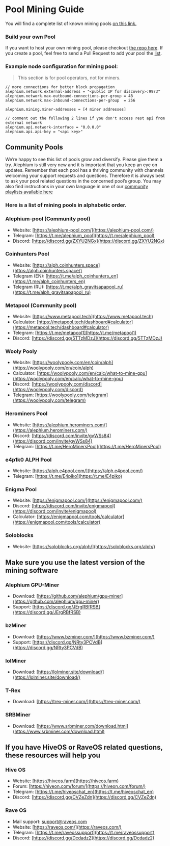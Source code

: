 # Pool Mining Guide

You will find a complete list of known mining pools [on this link.](#community-pools)

### Build your own Pool
If you want to host your own mining pool, please checkout [the repo here](https://github.com/alephium/mining-pool/). If you create a pool, feel free to send a Pull Request to add your pool the [list](#community-pools).

### Example node configuration for mining pool:

> This section is for pool operators, not for miners.

```
// more connections for better block propagation
alephium.network.external-address = "<public IP for discovery>:9973"
alephium.network.max-outbound-connections-per-group = 48
alephium.network.max-inbound-connections-per-group  = 256

alephium.mining.miner-addresses = [4 miner addresses]

// comment out the following 2 lines if you don't access rest api from external network
alephium.api.network-interface = "0.0.0.0"
alephium.api.api-key = "<api key>"
```

## Community Pools

We’re happy to see this list of pools grow and diversify. Please give them a try. Alephium is still very new and it is important that you keep an eye on updates. Remember that each pool has a thriving community with channels welcoming your support requests and questions. Therefore it is always best to ask your pool related questions in the concerned pool’s group. You may also find instructions in your own language in one of our [community playlists available here](https://www.youtube.com/channel/UCIX9Eww2Kch7sc0E6gCmEdg/playlists)

### Here is a list of mining pools in alphabetic order.

### Alephium-pool (Community pool)
- Website: [https://alephium-pool.com/](https://alephium-pool.com/)
- Telegram: [https://t.me/alephium_pool](https://t.me/alephium_pool)
- Discord: [https://discord.gg/ZXYU2NGx](https://discord.gg/ZXYU2NGx)

### Coinhunters Pool
- Website: [https://alph.coinhunters.space](https://alph.coinhunters.space/)
- Telegram (EN): [https://t.me/alph_coinhunters_en](https://t.me/alph_coinhunters_en)
- Telegram (RU): [https://t.me/alph_gravitsapapool_ru](https://t.me/alph_gravitsapapool_ru)

### Metapool (Community pool)
- Website: [https://www.metapool.tech](https://www.metapool.tech)
- Calculator: [https://metapool.tech/dashboard#calculator](https://metapool.tech/dashboard#calculator)
- Telegram: [https://t.me/metapool1](https://t.me/metapool1)
- Discord: [https://discord.gg/5TTzMDzJ](https://discord.gg/5TTzMDzJ)

### Wooly Pooly
- Website: [https://woolypooly.com/en/coin/alph](https://woolypooly.com/en/coin/alph)
- Calculator: [https://woolypooly.com/en/calc/what-to-mine-gpu](https://woolypooly.com/en/calc/what-to-mine-gpu)
- Discord: [https://woolypooly.com/discord](https://woolypooly.com/discord)
- Telegram: [https://woolypooly.com/telegram](https://woolypooly.com/telegram)

### Herominers Pool
- Website: [https://alephium.herominers.com/](https://alephium.herominers.com/)
- Discord: [https://discord.com/invite/gvWSs84](https://discord.com/invite/gvWSs84)
- Telegram: [https://t.me/HeroMinersPool](https://t.me/HeroMinersPool)

### e4p1k0 ALPH Pool
- Website: [https://alph.e4pool.com/](https://alph.e4pool.com/)
- Telegram: [https://t.me/E4piko](https://t.me/E4piko)

### Enigma Pool
- Website: [https://enigmapool.com/](https://enigmapool.com/)
- Discord: [https://discord.com/invite/enigmapool](https://discord.com/invite/enigmapool)
- Calculator: [https://enigmapool.com/tools/calculator](https://enigmapool.com/tools/calculator)

### Soloblocks
- Website: [https://soloblocks.org/alph/](https://soloblocks.org/alph/)

## Make sure you use the latest version of the mining software

### Alephium GPU-Miner
- Download: [https://github.com/alephium/gpu-miner](https://github.com/alephium/gpu-miner)
- Support: [https://discord.gg/JErgRBfRSB](https://discord.gg/JErgRBfRSB)

### bzMiner
- Download: [https://www.bzminer.com/](https://www.bzminer.com/)
- Support: [https://discord.gg/NRty3PCVdB](https://discord.gg/NRty3PCVdB)

### lolMiner
- Download: [https://lolminer.site/download/](https://lolminer.site/download/)

### T-Rex
- Download: [https://trex-miner.com/](https://trex-miner.com/)

### SRBMiner
- Download: [https://www.srbminer.com/download.html](https://www.srbminer.com/download.html)

## If you have HiveOS or RaveOS related questions, these resources will help you

### Hive OS
- Website: [https://hiveos.farm](https://hiveos.farm)
- Forum: [https://hiveon.com/forum/](https://hiveon.com/forum/)
- Telegram: [https://t.me/hiveoschat_en](https://t.me/hiveoschat_en)
- Discord: [https://discord.gg/CVZeZdn](https://discord.gg/CVZeZdn)

### Rave OS
- Mail support: support@raveos.com
- Website: [https://raveos.com/](https://raveos.com/)
- Telegram: [https://t.me/raveossupport](https://t.me/raveossupport)
- Discord: [https://discord.gg/Dcdadz2](https://discord.gg/Dcdadz2)
